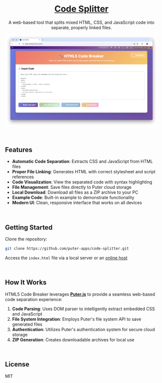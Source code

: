 <h1 align="center">
  <a href="https://puter.com/app/code-splitter" target="_blank">Code Splitter</a>
</h1>

<p align="center">A web-based tool that splits mixed HTML, CSS, and JavaScript code into separate, properly linked files.
</p>

<p align="center">
  <img src="screenshot.png" alt="Screenshot" />
</p>

<br>

## Features

- **Automatic Code Separation**: Extracts CSS and JavaScript from HTML files
- **Proper File Linking**: Generates HTML with correct stylesheet and script references
- **Code Visualization**: View the separated code with syntax highlighting
- **File Management**: Save files directly to Puter cloud storage
- **Local Download**: Download all files as a ZIP archive to your PC
- **Example Code**: Built-in example to demonstrate functionality
- **Modern UI**: Clean, responsive interface that works on all devices

<br>

## Getting Started

Clone the repository: 

```bash
git clone https://github.com/puter-apps/code-splitter.git
```

Access the `index.html` file via a local server or an [online host](https://puter.com)

<br>

## How It Works

HTML5 Code Breaker leverages [**Puter.js**](https://developer.puter.com/) to provide a seamless web-based code separation experience:

1. **Code Parsing**: Uses DOM parser to intelligently extract embedded CSS and JavaScript
2. **File System Integration**: Employs Puter's file system API to save generated files
3. **Authentication**: Utilizes Puter's authentication system for secure cloud storage
4. **ZIP Generation**: Creates downloadable archives for local use

<br>

## License

MIT
